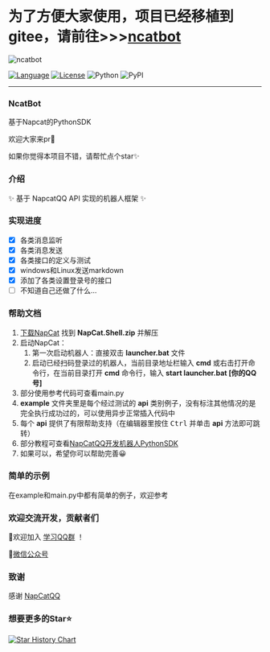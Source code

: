 
# 为了方便大家使用，项目已经移植到gitee，请前往>>>[ncatbot](https://gitee.com/li-yihao0328/ncat-bot)





![ncatbot](https://github.com/user-attachments/assets/b22bc036-3945-40ba-a093-3ea62855e397)

[![Language](https://img.shields.io/badge/language-python-green.svg?style=plastic)](https://www.python.org/)
[![License](https://img.shields.io/badge/license-MIT-orange.svg?style=plastic)](https://github.com/liyihao1110/NcatBot/blob/master/LICENSE)
![Python](https://img.shields.io/badge/python-3.8+-blue)
![PyPI](https://img.shields.io/pypi/v/NcatBot)

---
### NcatBot

基于Napcat的PythonSDK

欢迎大家来pr👋

如果你觉得本项目不错，请帮忙点个star✨

### 介绍
✨ 基于 NapcatQQ API 实现的机器人框架 ✨

### 实现进度
- [x] 各类消息监听
- [x] 各类消息发送
- [x] 各类接口的定义与测试
- [x] windows和Linux发送markdown
- [x] 添加了各类设置登录号的接口
- [ ] 不知道自己还做了什么...

### 帮助文档
1. [下载NapCat](https://github.com/NapNeko/NapCatQQ/releases) 找到 **NapCat.Shell.zip** 并解压
2. 启动NapCat：
   1. 第一次启动机器人：直接双击 **launcher.bat** 文件
   2. 启动已经扫码登录过的机器人，当前目录地址栏输入 **cmd** 或右击打开命令行，在当前目录打开 **cmd** 命令行，输入 **start launcher.bat \[你的QQ号\]**
3. 部分使用参考代码可查看main.py
4. **example** 文件夹里是每个经过测试的 **api** 类别例子，没有标注其他情况的是完全执行成功过的，可以使用异步正常插入代码中
5. 每个 **api** 提供了有限帮助支持（在编辑器里按住 <kbd>Ctrl</kbd> 并单击 **api** 方法即可跳转）
6. 部分教程可查看[NapCatQQ开发机器人PythonSDK](https://blog.csdn.net/qq_71745595/article/details/143988362)
7. 如果可以，希望你可以帮助完善😀

### 简单的示例
在example和main.py中都有简单的例子，欢迎参考

### 欢迎交流开发，贡献者们

👋欢迎加入 [学习QQ群](https://qm.qq.com/q/dRTyqlFCRG) ！

🔗[微信公众号](https://mp.weixin.qq.com/s/8i-AoSQFf0nXJRRJLrPxLQ)

### 致谢

感谢 [NapCatQQ](https://github.com/NapNeko/NapCatQQ)

### 想要更多的Star⭐


[![Star History Chart](https://api.star-history.com/svg?repos=NcatBot/NcatBot&type=Date)](https://star-history.com/#NcatBot/NcatBot&Date)

